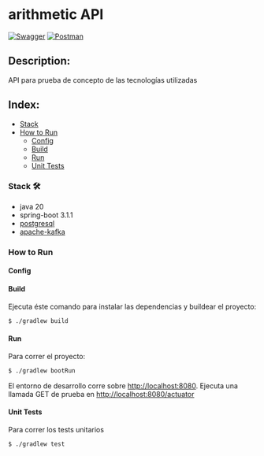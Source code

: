 
# arithmetic API
[![Swagger](https://img.shields.io/badge/Swagger-85EA2D?style=for-the-badge&logo=Swagger&logoColor=white)](https://localhost:8080/swagger-ui/index.html)
[![Postman](https://img.shields.io/badge/Postman-FF6C37?style=for-the-badge&logo=Postman&logoColor=white)](devTools/postman)

## Description:
API para prueba de concepto de las tecnologías utilizadas

## Index:
- [Stack](#stack)
- [How to Run](#how-to-run)
    - [Config](#config)
    - [Build](#build)
    - [Run](#run)
    - [Unit Tests](#unit-tests)

### Stack 🛠️
- java 20
- spring-boot 3.1.1
- [postgresql](https://www.postgresql.org/)
- [apache-kafka](https://kafka.apache.org/)


### How to Run

#### Config

#### Build

Ejecuta éste comando para instalar las dependencias y buildear el proyecto:

```bash
$ ./gradlew build
```

#### Run

Para correr el proyecto:

```bash
$ ./gradlew bootRun
```

El entorno de desarrollo corre sobre <http://localhost:8080>. Ejecuta una llamada GET de prueba en <http://localhost:8080/actuator>

#### Unit Tests

Para correr los tests unitarios
```bash
$ ./gradlew test
```